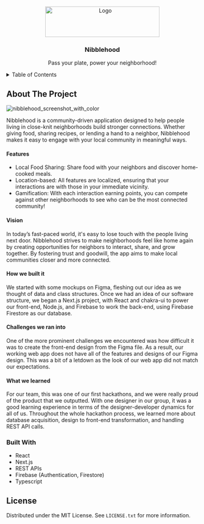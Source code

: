 <a id="readme-top"></a>

<!-- PROJECT SHIELDS -->
<!--
*** I'm using markdown "reference style" links for readability.
*** Reference links are enclosed in brackets [ ] instead of parentheses ( ).
*** See the bottom of this document for the declaration of the reference variables
*** for contributors-url, forks-url, etc. This is an optional, concise syntax you may use.
*** https://www.markdownguide.org/basic-syntax/#reference-style-links
-->
<!-- [![Contributors][contributors-shield]][contributors-url]
[![Forks][forks-shield]][forks-url]
[![Stargazers][stars-shield]][stars-url]
[![Issues][issues-shield]][issues-url]
[![MIT License][license-shield]][license-url]
[![LinkedIn][linkedin-shield]][linkedin-url] -->



<!-- PROJECT LOGO -->
<br />

<div align="center">
  <a href="https://github.com/othneildrew/Best-README-Template">
    <img src="https://github.com/user-attachments/assets/7baef221-22fc-4c3d-a268-2700469a3d8e" alt="Logo" width="300" height="80">
  </a>

  <h3 align="center">Nibblehood</h3>

  <p align="center">
    Pass your plate, power your neighborhood!
  </p>
</div>

<!-- TABLE OF CONTENTS -->
<details>
  <summary>Table of Contents</summary>
  <ol>
    <li>
      <a href="#about-the-project">About The Project</a>
      <ul>
        <li><a href="#built-with">Built With</a></li>
      </ul>
    </li>
    <li><a href="#license">License</a></li>
  </ol>
</details>

<!-- ABOUT THE PROJECT -->
## About The Project

![nibblehood_screenshot_with_color](https://github.com/user-attachments/assets/5004bab0-6406-4584-a805-f7abcb03ff96)

Nibblehood is a community-driven application designed to help people living in close-knit neighborhoods build stronger connections. Whether giving food, sharing recipes, or lending a hand to a neighbor, Nibblehood makes it easy to engage with your local community in meaningful ways.

#### Features

* Local Food Sharing: Share food with your neighbors and discover home-cooked meals.
* Location-based: All features are localized, ensuring that your interactions are with those in your immediate vicinity.
* Gamification: With each interaction earning points, you can compete against other neighborhoods to see who can be the most connected community!

#### Vision

In today’s fast-paced world, it's easy to lose touch with the people living next door. Nibblehood strives to make neighborhoods feel like home again by creating opportunities for neighbors to interact, share, and grow together. By fostering trust and goodwill, the app aims to make local communities closer and more connected.

#### How we built it

We started with some mockups on Figma, fleshing out our idea as we thought of data and class structures. Once we had an idea of our software structure, we began a Next.js project, with React and chakra-ui to power our front-end, Node.js, and Firebase to work the back-end, using Firebase Firestore as our database.

#### Challenges we ran into

One of the more prominent challenges we encountered was how difficult it was to create the front-end design from the Figma file. As a result, our working web app does not have all of the features and designs of our Figma design. This was a bit of a letdown as the look of our web app did not match our expectations.

#### What we learned

For our team, this was one of our first hackathons, and we were really proud of the product that we outputted. With one designer in our group, it was a good learning experience in terms of the designer-developer dynamics for all of us. Throughout the whole hackathon process, we learned more about database acquisition, design to front-end transformation, and handling REST API calls.

### Built With

* React
* Next.js
* REST APIs
* Firebase (Authentication, Firestore)
* Typescript

<!-- LICENSE -->
## License

Distributed under the MIT License. See `LICENSE.txt` for more information.